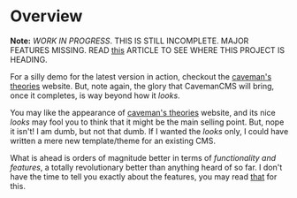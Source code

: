 # Overview

**Note:** _WORK IN PROGRESS_. THIS IS STILL INCOMPLETE.  MAJOR FEATURES
MISSING.  READ [this](https://cave.mn/page/1/#sec_1) ARTICLE TO SEE WHERE THIS
PROJECT IS HEADING.

For a silly demo for the latest version in action, checkout the [caveman's
theories](https://cave.mn) website.  But, note again, the glory that CavemanCMS
will bring, once it completes, is way beyond how it *looks*.

You may like the appearance of [caveman's theories](https://cave.mn) website,
and its nice *looks* may fool you to think that it might be the main selling
point.  But, nope it isn't!  I am dumb, but not that dumb.  If I wanted the
*looks* only, I could have written a mere new template/theme for an existing
CMS.

What is ahead is orders of magnitude better in terms of *functionality and
features*, a totally revolutionary better than anything heard of so far.  I
don't have the time to tell you exactly about the features, you  may read
[that](https://cave.mn/page/1/#sec_1) for this.
